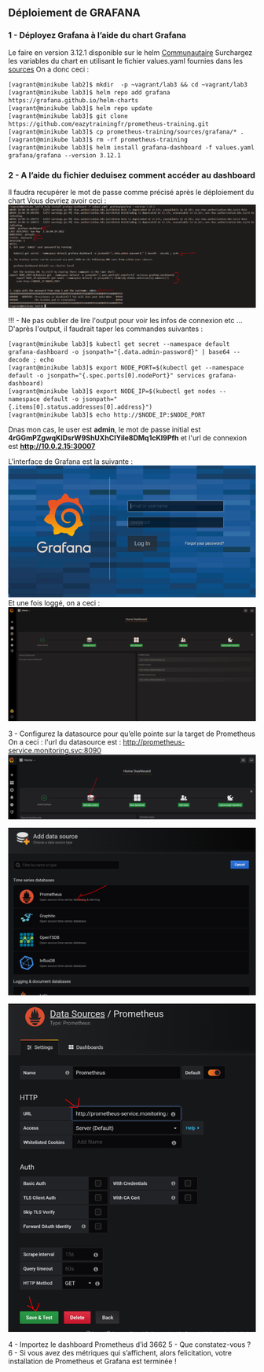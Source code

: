 ## Déploiement de GRAFANA
### 1 - Déployez Grafana à l’aide du chart Grafana 
Le faire en version 3.12.1 disponible sur le helm [Communautaire](https://github.com/grafana/helm-charts/tree/main/charts/grafana) Surchargez les variables du chart en utilisant le fichier values.yaml fournies dans les [sources](https://github.com/eazytrainingfr/prometheus-training/blob/main/sources/grafana/values.yaml)
On a donc ceci : 
```
[vagrant@minikube lab2]$ mkdir  -p ~vagrant/lab3 && cd ~vagrant/lab3
[vagrant@minikube lab3]$ helm repo add grafana https://grafana.github.io/helm-charts
[vagrant@minikube lab3]$ helm repo update
[vagrant@minikube lab3]$ git clone https://github.com/eazytrainingfr/prometheus-training.git
[vagrant@minikube lab3]$ cp prometheus-training/sources/grafana/* .
[vagrant@minikube lab3]$ rm -rf prometheus-training
[vagrant@minikube lab3]$ helm install grafana-dashboard -f values.yaml  grafana/grafana --version 3.12.1
```

### 2 - A l’aide du fichier deduisez comment accéder au dashboard 
Il faudra recupérer le mot de passe comme précisé après le déploiement du chart
Vous devriez avoir ceci : 
![Grafana launching](images/launch_grafana.PNG)

!!! - Ne pas oublier de lire l'output pour voir les infos de connexion etc ...
D'après l'output, il faudrait taper les commandes suivantes : 
```
[vagrant@minikube lab3]$ kubectl get secret --namespace default grafana-dashboard -o jsonpath="{.data.admin-password}" | base64 --decode ; echo
[vagrant@minikube lab3]$ export NODE_PORT=$(kubectl get --namespace default -o jsonpath="{.spec.ports[0].nodePort}" services grafana-dashboard)
[vagrant@minikube lab3]$ export NODE_IP=$(kubectl get nodes --namespace default -o jsonpath="{.items[0].status.addresses[0].address}")
[vagrant@minikube lab3]$ echo http://$NODE_IP:$NODE_PORT
```   
Dnas mon cas, le user est **admin**, le mot de passe initial est **4rGGmPZgwqKIDsrW9ShUXhCIYile8DMq1cKl9Pfh** et l'url de connexion est **http://10.0.2.15:30007**

L'interface de Grafana est la suivante : 
![Grafana logging](images/grafana_loggin.PNG)
Et une fois loggé, on a ceci : 
![Grafana welcome](images/grafana_welcome.PNG)

3 - Configurez la datasource pour qu’elle pointe sur la target de Prometheus
On a ceci : 
l'url du datasource est :  http://prometheus-service.monitoring.svc:8090
![data source ](images/add_source.PNG)

![data source 2](images/add_source2.PNG)

![data source 3](images/add_source3.PNG)




4 - Importez le dashboard Prometheus d’id 3662
5 - Que constatez-vous ?
6 - Si vous avez des métriques qui s’affichent, alors felicitation, votre installation de Prometheus et Grafana est terminée !
